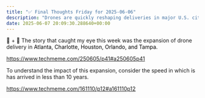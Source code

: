 ```yaml
---
title: "✅ Final Thoughts Friday for 2025-06-06"
description: "Drones are quickly reshaping deliveries in major U.S. cities like Atlanta and Houston!"
date: 2025-06-07 20:09:30.288640+00:00
---
```


<!-- buttondown-editor-mode: fancy --><p>🤖 + 🚁 The story that caught my eye this week was the expansion of drone delivery in <span style="color: rgb(0, 0, 0)">Atlanta, Charlotte, Houston, Orlando, and Tampa.</span></p><p><a target="_blank" rel="noopener noreferrer nofollow" href="https://www.techmeme.com/250605/p41#a250605p41">https://www.techmeme.com/250605/p41#a250605p41</a></p><p>To understand the impact of this expansion, consider the speed in which is has arrived in less than 10 years. </p><p><a target="_blank" rel="noopener noreferrer nofollow" href="https://www.techmeme.com/161110/p12#a161110p12">https://www.techmeme.com/161110/p12#a161110p12</a></p>